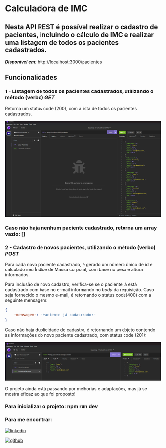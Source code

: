 # Calculadora de IMC
## Nesta API REST é possível realizar o cadastro de pacientes, incluindo o cálculo de IMC e realizar uma listagem de todos os pacientes cadastrados.


***Disponível em:***  http://localhost:3000/pacientes


## Funcionalidades

### 1 - Listagem de todos os pacientes cadastrados, utilizando o método (verbo) ***GET***
Retorna um status code (200), com a lista de todos os pacientes cadastrados.

![](https://github.com/Josialmeidas/calculadoraIMC/blob/main/listagemPacientes.png)

### Caso não haja nenhum paciente cadastrado, retorna um array vazio: []

### 2 - Cadastro de novos pacientes, utilizando o método (verbo) ***POST***
Para cada novo paciente cadastrado, é gerado um número único de id e calculado seu Índice de Massa corporal, com base no peso e altura informados.

Para inclusão de novo cadastro, verifica-se se o paciente já está cadastrado com base no e-mail informando no *body* da requisição.
Caso seja fornecido o mesmo e-mail, é retornando o status code(400) com a seguinte mensagem:

```json
{
	"mensagem": "Paciente já cadastrado!"
}
```

Caso não haja duplicidade de cadastro, é retornando um objeto contendo as informações do novo paciente cadastrado, com status code (201):

![](https://github.com/Josialmeidas/calculadoraIMC/blob/main/cadastroPaciente.png)


O projeto ainda está passando por melhorias e adaptações, mas já se mostra eficaz ao que foi proposto!
### Para inicializar o projeto: npm run dev

### Para me encontrar: 

[![linkedin](https://img.shields.io/badge/LinkedIn-0077B5?style=for-the-badge&logo=linkedin&logoColor=white)](https://www.linkedin.com/in/joziane-almeida-dev/)

[![github](https://img.shields.io/badge/GitHub-100000?style=for-the-badge&logo=github&logoColor=white)](https://github.com/Josialmeidas)


